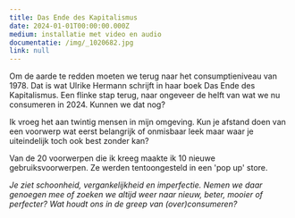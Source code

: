```yaml
---
title: Das Ende des Kapitalismus
date: 2024-01-01T00:00:00.000Z
medium: installatie met video en audio
documentatie: /img/_1020682.jpg
link: null
---
```

<!--- description here below -->


 Om de aarde te redden moeten we terug naar het consumptieniveau van 1978. Dat
  is wat Ulrike Hermann schrijft in haar boek Das Ende des Kapitalismus. Een
  flinke stap terug, naar ongeveer de helft van wat we nu consumeren in 2024.
  Kunnen we dat nog?


  Ik vroeg het aan twintig mensen in mijn omgeving. Kun je afstand doen van een voorwerp wat eerst belangrijk of onmisbaar leek maar waar je uiteindelijk toch ook best zonder kan?


  Van de 20 voorwerpen die ik kreeg maakte ik 10 nieuwe gebruiksvoorwerpen. Ze werden tentoongesteld in een 'pop up' store.


  *Je ziet schoonheid, vergankelijkheid en imperfectie. Nemen we daar genoegen mee of zoeken we altijd weer naar nieuw, beter, mooier of perfecter? Wat houdt ons in de greep van (over)consumeren?*




